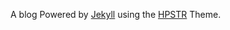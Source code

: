 A blog  Powered by [Jekyll](http://jekyllrb.com/) using the [HPSTR](https://github.com/mmistakes/hpstr-jekyll-theme) Theme.
